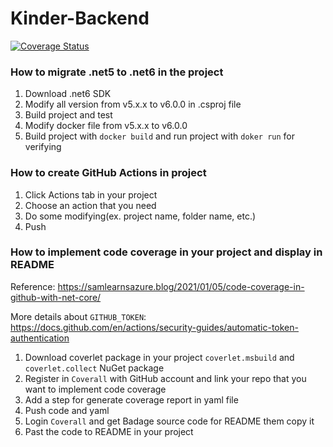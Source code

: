 # Kinder-Backend
[![Coverage Status](https://coveralls.io/repos/github/Michelle-Hung/Kinder-Backend/badge.svg?branch=main&service=github)](https://coveralls.io/github/Michelle-Hung/Kinder-Backend?branch=main)
### How to migrate .net5 to .net6 in the project
1. Download .net6 SDK
2. Modify all version from v5.x.x to v6.0.0 in .csproj file
3. Build project and test
4. Modify docker file from v5.x.x to v6.0.0
5. Build project with `docker build` and run project with `doker run` for verifying
### How to create GitHub Actions in project
1. Click Actions tab in your project
2. Choose an action that you need
3. Do some modifying(ex. project name, folder name, etc.)
4. Push
### How to implement code coverage in your project and display in README
Reference: https://samlearnsazure.blog/2021/01/05/code-coverage-in-github-with-net-core/

More details about `GITHUB_TOKEN`: https://docs.github.com/en/actions/security-guides/automatic-token-authentication
1. Download coverlet package in your project `coverlet.msbuild` and `coverlet.collect` NuGet package
2. Register in `Coverall` with GitHub account and link your repo that you want to implement code coverage
3. Add a step for generate coverage report in yaml file
4. Push code and yaml
5. Login `Coverall` and get Badage source code for README them copy it
6. Past the code to README in your project
